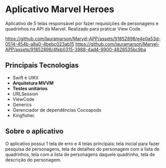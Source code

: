 # Aplicativo Marvel Heroes
Aplicativo de 5 telas responsável por fazer requisições de personagens e quadrinhos na API da Marvel. Realizado para praticar View Code.

https://github.com/lauramarson/Marvel-APP/assets/91852898/e4e0a53d-0514-454b-a8a0-4bebc023ab15 https://github.com/lauramarson/Marvel-APP/assets/91852898/4feb0315-3988-4ad4-9900-4828535bc9ba

## Principais Tecnologias
- Swift e UIKit
- <b>Arquitetura MVVM</b>
- <b>Testes unitários</b>
- URLSession
- ViewCode
- Generics
- Gerenciador de dependências Cocoapods
- Kingfisher.

## Sobre o aplicativo

O aplicativo possui 1 tela de erro e 4 telas principais: tela inicial para fazer pesquisa de personagens, tela de detalhes do personagem com a lista de quadrinhos, tela com a lista de personagens daquele quadrinho, tela de descrição do personagem. 
